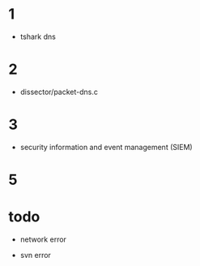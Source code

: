 # 1
  - tshark dns

# 2 
  - dissector/packet-dns.c

# 3
  - security information and event management (SIEM) 

# 5
 

# todo
  - network error

  - svn error